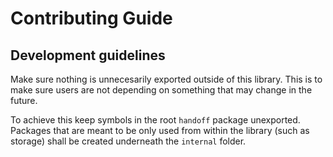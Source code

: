 # Contributing Guide

## Development guidelines

Make sure nothing is unnecesarily exported outside of this library. This is to make sure users are not depending on something that may change in the future.

To achieve this keep symbols in the root `handoff` package unexported. Packages that are meant to be only used from within the library (such as storage) shall be created underneath the `internal` folder.

